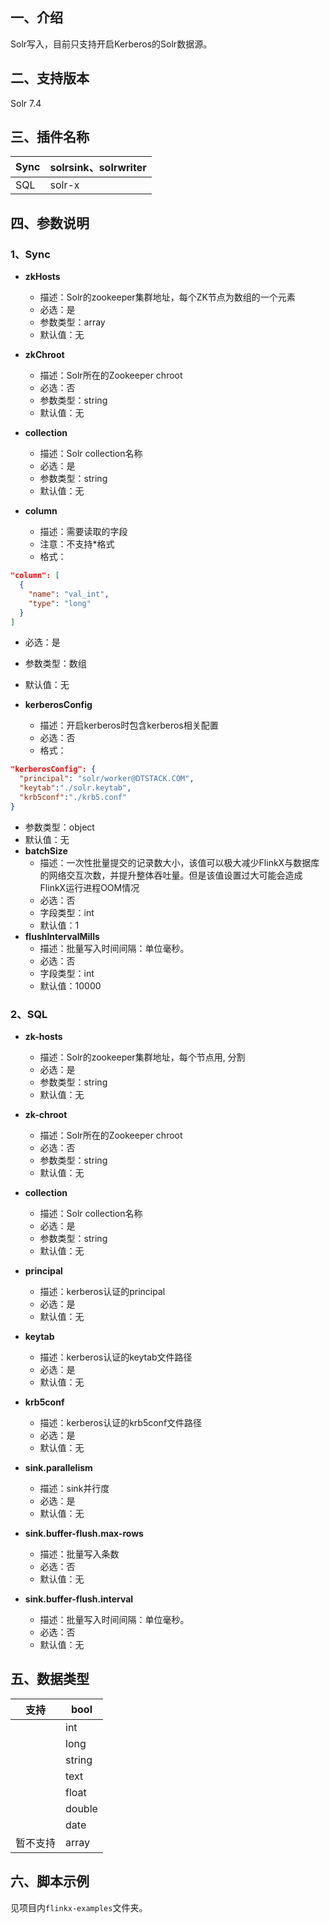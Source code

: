 ## 一、介绍
Solr写入，目前只支持开启Kerberos的Solr数据源。


## 二、支持版本
Solr 7.4


## 三、插件名称
| Sync | solrsink、solrwriter |
| --- | --- |
| SQL | solr-x |


## 四、参数说明
### 1、Sync

- **zkHosts**
    - 描述：Solr的zookeeper集群地址，每个ZK节点为数组的一个元素
    - 必选：是
    - 参数类型：array
    - 默认值：无
    

- **zkChroot**
    - 描述：Solr所在的Zookeeper chroot
    - 必选：否
    - 参数类型：string
    - 默认值：无
    

- **collection**
    - 描述：Solr collection名称
    - 必选：是
    - 参数类型：string
    - 默认值：无


- **column**
    - 描述：需要读取的字段
    - 注意：不支持*格式
    - 格式：
```json
"column": [
  {
  	"name": "val_int",
  	"type": "long"
  }
]
```

- 必选：是
- 参数类型：数组
- 默认值：无

- **kerberosConfig**
    - 描述：开启kerberos时包含kerberos相关配置
    - 必选：否
    - 格式：
```json
"kerberosConfig": {
  "principal": "solr/worker@DTSTACK.COM",
  "keytab":"./solr.keytab",
  "krb5conf":"./krb5.conf"
}
```

- 参数类型：object
- 默认值：无
- **batchSize**
    - 描述：一次性批量提交的记录数大小，该值可以极大减少FlinkX与数据库的网络交互次数，并提升整体吞吐量。但是该值设置过大可能会造成FlinkX运行进程OOM情况
    - 必选：否
    - 字段类型：int
    - 默认值：1
- **flushIntervalMills**
    - 描述：批量写入时间间隔：单位毫秒。
    - 必选：否
    - 字段类型：int
    - 默认值：10000

### 2、SQL

- **zk-hosts**
    - 描述：Solr的zookeeper集群地址，每个节点用, 分割
    - 必选：是
    - 参数类型：string
    - 默认值：无
- **zk-chroot**
    - 描述：Solr所在的Zookeeper chroot
    - 必选：否
    - 参数类型：string
    - 默认值：无
- **collection**
    - 描述：Solr collection名称
    - 必选：是
    - 参数类型：string
    - 默认值：无



- **principal**
    - 描述：kerberos认证的principal
    - 必选：是
    - 默认值：无
- **keytab**
    - 描述：kerberos认证的keytab文件路径
    - 必选：是
    - 默认值：无
- **krb5conf**
    - 描述：kerberos认证的krb5conf文件路径
    - 必选：是
    - 默认值：无



- **sink.parallelism**
    - 描述：sink并行度
    - 必选：是
    - 默认值：无
- **sink.buffer-flush.max-rows**
    - 描述：批量写入条数
    - 必选：否
    - 默认值：无
- **sink.buffer-flush.interval**
    - 描述：批量写入时间间隔：单位毫秒。
    - 必选：否
    - 默认值：无



## 五、数据类型
| 支持 | bool |
| --- | --- |
|  | int |
|  | long |
|  | string |
|  | text |
|  | float |
|  | double |
|  | date |
| 暂不支持 | array |



## 六、脚本示例
见项目内`flinkx-examples`文件夹。
